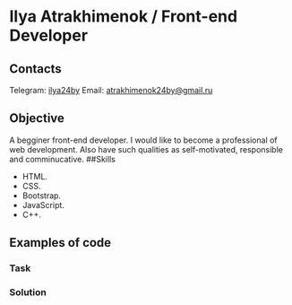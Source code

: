 # Ilya Atrakhimenok / Front-end Developer
## Contacts
Telegram: [ilya24by](https://web.telegram.org/#/im?p=@ilya24by)
Email: atrakhimenok24by@gmail.ru
## Objective
A begginer front-end developer. I would like to become a professional of web development.
Also have such qualities as self-motivated, responsible and comminucative.
##Skills
* HTML.
* CSS.
* Bootstrap.
* JavaScript.
* C++.
## Examples of code
<tr>
    <td><h3>Task</h3></td>
    <td><h3>Solution</h3></td>
</tr>




